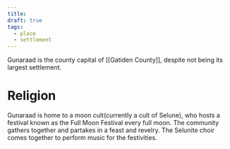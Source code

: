 ```yaml
---
title: 
draft: true
tags:
  - place
  - settlement
---
```

Gunaraad is the county capital of [[Gatiden County]], despite not being its largest settlement.
# Religion<br>
Gunaraad is home to a moon cult(currently a cult of Selune), who hosts a festival known as the Full Moon Festival every full moon. The community gathers together and partakes in a feast and revelry. The Selunite choir comes together to perform music for the festivities.